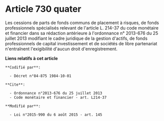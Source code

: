 # Article 730 quater

Les cessions de parts de fonds communs de placement à risques, de fonds professionnels spécialisés relevant de l'article L.
214-37 du code monétaire et financier dans sa rédaction antérieure à l'ordonnance n° 2013-676 du 25 juillet 2013 modifiant le
cadre juridique de la gestion d'actifs, de fonds professionnels de capital investissement et de sociétés de libre partenariat
n'entraînent l'exigibilité d'aucun droit d'enregistrement.

**Liens relatifs à cet article**

	**Codifié par**:

	  - Décret n°84-875 1984-10-01

	**Cite**:

	  - Ordonnance n°2013-676 du 25 juillet 2013
	  - Code monétaire et financier - art. L214-37

	**Modifié par**:

	  - Loi n°2015-990 du 6 août 2015 - art. 145
